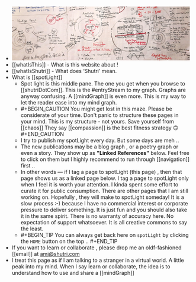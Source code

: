 - ![boardCropped.jpg](../assets/boardCropped_1666036998969_0.jpg)
- [[whatIsThis]]  - What is this website about !
- [[whatIsShutri]]  - What does ‘Shutri’ mean.
- What is [[spotLight]]
	- Spot light is this middle pane.  The one you get when you browse to [[shutriDotCom]]. This is the #entryStream to my graph. Graphs are anyway confusing. A [[mindGraph]] is even more. This is my way to let the reader ease into my mind graph.
	- #+BEGIN_CAUTION
	  You might get lost in this maze.  Please be considerate of your time. 
	  Don't panic to structure these pages in your mind. This is my structure - not yours. Save yourself from [[chaos]]
	  They say [[compassion]] is the best fitness strategy 🙃
	  #+END_CAUTION
	- I try to publish my spotLight every day. But some days are meh ..
	- The new publications may be a blog graph , or a poetry graph or even a story. They show up as **"Linked References"** below. Feel free to click on them but I highly recommend to run through [[navigation]] first ..
	- In other words — if I tag a page to spotLight (this page) , then that page shows us as a linked page below. I tag a page to spotLight only when I feel it is worth your attention.  I kinda spent some effort to curate it for public consumption. There are other pages that I am still working on. Hopefully , they will make to spotLight someday! It is a slow process :-) because I have no commercial interest or corporate pressure to deliver something. It is just fun and you should also take it in the same spirit. There is no warranty of accuracy here. No expectation of support whatsoever. It is all creative commons to say the least.
	- #+BEGIN_TIP
	  You can always get back here on `spotLight` by clicking the `HOME` button on the top ..
	  #+END_TIP
- If you want to learn or collaborate , please drop me an oldf-fashioned [[email]] at amj@shutri.com
- I treat this page as if I am talking to a stranger in a virtual world. A little peak into my mind. When I say learn or collaborate, the idea is to understand how to use and share a [[mindGraph]]